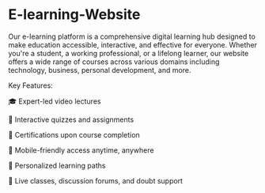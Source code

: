 # E-learning-Website
Our e-learning platform is a comprehensive digital learning hub designed to make education accessible, interactive, and effective for everyone. Whether you're a student, a working professional, or a lifelong learner, our website offers a wide range of courses across various domains including technology, business, personal development, and more.

Key Features:

🎓 Expert-led video lectures

📝 Interactive quizzes and assignments

📜 Certifications upon course completion

📱 Mobile-friendly access anytime, anywhere

🧠 Personalized learning paths

💬 Live classes, discussion forums, and doubt support
